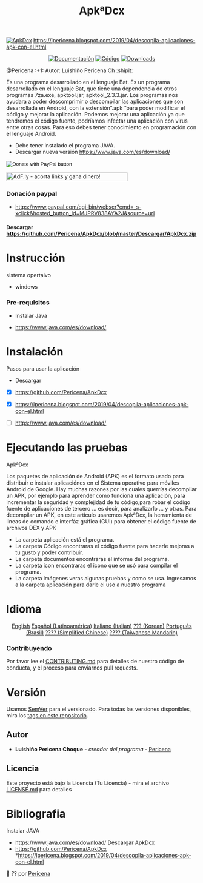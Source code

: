 <h1 align="center">
  <a href="https://2.bp.blogspot.com/-qpv0o3oWHYo/XBLEWkBEkLI/AAAAAAAAM-g/VDIYx0zUt2kt8XXtZBGvfE8WwBrF3wsmACLcBGAs/s1600/Screenshot_2.png" alt="Standard - JavaScript Style Guide" width="200"></a>
  <br>
ApkªDcx
  <br>
  <br>
</h1>

[![ApkDcx](https://3.bp.blogspot.com/-Vz-LMvtHWN0/XKdf6hIw8TI/AAAAAAAAOek/h7fmIZkIpX4fzbEZrM8PNAG7aYIPguOQQCLcBGAs/s1600/Screenshot_6.png)](https://lpericena.blogspot.com/2019/04/descopila-aplicaciones-apk-con-el.html)
https://lpericena.blogspot.com/2019/04/descopila-aplicaciones-apk-con-el.html

<p align="center">
  <a href="https://github.com/Pericena/ApkDcx/tree/master/Documentos"><img src="https://img.shields.io/travis/feross/standard/master.svg" alt="Documentación"></a>
  <a href="https://github.com/Pericena/ApkDcx/tree/master/Codigo"><img src="https://img.shields.io/badge/code_style-standard-brightgreen.svg" alt="Código"></a>
  <a href="https://github.com/Pericena/ApkDcx/tree/master/Aplicaci%C3%B3n"><img src="https://img.shields.io/npm/dm/standard.svg" alt="Downloads"></a>
</p>
@Pericena :+1: Autor: Luishiño Pericena Ch :shipit:

Es una programa desarrollado en el lenguaje Bat.
Es un programa desarrollado en el lenguaje Bat, que tiene una dependencia de otros programas 7za.exe, apktool.jar, apktool_2.3.3.jar.
Los programas nos ayudara a poder descomprimir o descompilar las aplicaciones que son desarrollada en Android, con la extensión”.apk “para poder modificar el código y mejorar la aplicación.
Podemos mejorar una aplicación ya que tendremos el código fuente, podríamos infectar una aplicación con virus entre otras cosas. Para eso debes tener conocimiento en programación con el lenguaje Android.
* Debe tener instalado el programa JAVA. 
* Descargar nueva versión https://www.java.com/es/download/

<form action="https://www.paypal.com/cgi-bin/webscr" method="post" target="_top">
<input type="hidden" name="cmd" value="_s-xclick" />
<input type="hidden" name="hosted_button_id" value="MJPRV838AYA2J" />
<input type="image" src="https://www.paypalobjects.com/en_US/i/btn/btn_donateCC_LG.gif" border="0" name="submit" title="PayPal - The safer, easier way to pay online!" alt="Donate with PayPal button" />
<img alt="" border="0" src="https://www.paypal.com/en_BO/i/scr/pixel.gif" width="1" height="1" />
</form>
<!-- Start of adf.ly banner code --><a href="https://join-adf.ly/21179079"><img border="0" src="https://cdn.ay.gy/images/banners/adfly.350x19.1.png" width="320" height="23" title="AdF.ly - acorta links y gana dinero!" /></a>
<!-- End of adf.ly banner code -->

### Donación paypal
- https://www.paypal.com/cgi-bin/webscr?cmd=_s-xclick&hosted_button_id=MJPRV838AYA2J&source=url

#### Descargar https://github.com/Pericena/ApkDcx/blob/master/Descargar/ApkDcx.zip

# Instrucción
sistema opertaivo 
- windows

### Pre-requisitos
- Instalar Java
* https://www.java.com/es/download/

# Instalación
Pasos para usar la aplicación
- Descargar
- [x] https://github.com/Pericena/ApkDcx
- [x] https://lpericena.blogspot.com/2019/04/descopila-aplicaciones-apk-con-el.html
- [ ] https://www.java.com/es/download/


# Ejecutando las pruebas 

ApkªDcx

Los paquetes de aplicación de Android (APK) es el formato usado para distribuir e instalar aplicaciónes en el Sistema operativo para móviles Android de Google. Hay muchas razones por las cuales querrías decompilar un APK, por ejemplo para aprender como funciona una aplicación, para incrementar la seguridad y complejidad de tu código,para robar el código fuente de aplicaciones de tercero ... es decir, para analizarlo ... y otras.
Para decompilar un APK, en este artículo usaremos ApkªDcx, la herramienta de lineas de comando e interfáz gráfica (GUI) para obtener el código fuente de archivos DEX y APK

* La carpeta aplicación está el programa.
* La carpeta Código encontraras el código fuente para hacerle mejoras a tu gusto y poder contribuir.
* La carpeta documentos encontraras el informe del programa.
* La carpeta icon encontraras el icono que se usó para compilar el programa.
* La carpeta imágenes veras algunas pruebas y como se usa. 
Ingresamos a la carpeta aplicación para darle el uso a nuestro programa


# Idioma
<p align="center">
  <a href="README-en.md">English</a>
  <a href="README-esla.md">Español (Latinoamérica)</a> 
  <a href="README-iteu.md">Italiano (Italian)</a> 
  <a href="README-kokr.md">??? (Korean)</a>
  <a href="README-ptbr.md">Português (Brasil)</a>
  <a href="README-zhcn.md">???? (Simplified Chinese)</a>
  <a href="README-zhtw.md">???? (Taiwanese Mandarin)</a>
</p>

### Contribuyendo
Por favor lee el [CONTRIBUTING.md](https://github.com/Pericena) para detalles de nuestro código de conducta, y el proceso para enviarnos pull requests.

# Versión

Usamos [SemVer](http://semver.org/) para el versionado. Para todas las versiones disponibles, mira los [tags en este repositorio](https://github.com/tu/proyecto/tags).

## Autor
* **Luishiño Pericena Choque** - *creador del programa* - [Pericena](https://github.com/Pericena)

## Licencia
Este proyecto está bajo la Licencia (Tu Licencia) - mira el archivo [LICENSE.md](LICENSE.md) para detalles

# Bibliografia
Instalar JAVA
 * https://www.java.com/es/download/
Descargar ApkDcx
 * https://github.com/Pericena/ApkDcx
 *https://lpericena.blogspot.com/2019/04/descopila-aplicaciones-apk-con-el.html
 
:pencil:
?? por [Pericena](https://github.com/Pericena)
